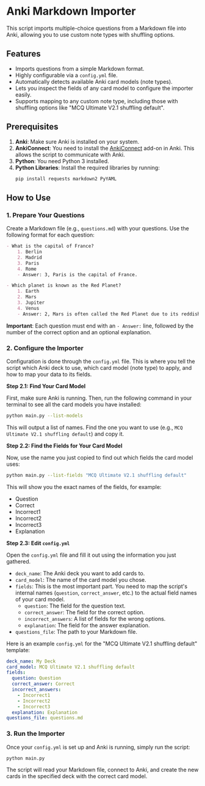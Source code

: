 # Anki Markdown Importer

This script imports multiple-choice questions from a Markdown file into Anki, allowing you to use custom note types with shuffling options.

## Features

- Imports questions from a simple Markdown format.
- Highly configurable via a `config.yml` file.
- Automatically detects available Anki card models (note types).
- Lets you inspect the fields of any card model to configure the importer easily.
- Supports mapping to any custom note type, including those with shuffling options like "MCQ Ultimate V2.1 shuffling default".

## Prerequisites

1.  **Anki**: Make sure Anki is installed on your system.
2.  **AnkiConnect**: You need to install the [AnkiConnect](https://ankiweb.net/shared/info/2055492159) add-on in Anki. This allows the script to communicate with Anki.
3.  **Python**: You need Python 3 installed.
4.  **Python Libraries**: Install the required libraries by running:
    ```bash
    pip install requests markdown2 PyYAML
    ```

## How to Use

### 1. Prepare Your Questions

Create a Markdown file (e.g., `questions.md`) with your questions. Use the following format for each question:

```markdown
- What is the capital of France?
    1. Berlin
    2. Madrid
    3. Paris
    4. Rome
    - Answer: 3, Paris is the capital of France.

- Which planet is known as the Red Planet?
    1. Earth
    2. Mars
    3. Jupiter
    4. Venus
    - Answer: 2, Mars is often called the Red Planet due to its reddish appearance.
```

**Important**: Each question must end with an `- Answer:` line, followed by the number of the correct option and an optional explanation.

### 2. Configure the Importer

Configuration is done through the `config.yml` file. This is where you tell the script which Anki deck to use, which card model (note type) to apply, and how to map your data to its fields.

**Step 2.1: Find Your Card Model**

First, make sure Anki is running. Then, run the following command in your terminal to see all the card models you have installed:

```bash
python main.py --list-models
```

This will output a list of names. Find the one you want to use (e.g., `MCQ Ultimate V2.1 shuffling default`) and copy it.

**Step 2.2: Find the Fields for Your Card Model**

Now, use the name you just copied to find out which fields the card model uses:

```bash
python main.py --list-fields "MCQ Ultimate V2.1 shuffling default"
```

This will show you the exact names of the fields, for example:
- Question
- Correct
- Incorrect1
- Incorrect2
- Incorrect3
- Explanation

**Step 2.3: Edit `config.yml`**

Open the `config.yml` file and fill it out using the information you just gathered.

- `deck_name`: The Anki deck you want to add cards to.
- `card_model`: The name of the card model you chose.
- `fields`: This is the most important part. You need to map the script's internal names (`question`, `correct_answer`, etc.) to the actual field names of your card model.
    - `question`: The field for the question text.
    - `correct_answer`: The field for the correct option.
    - `incorrect_answers`: A list of fields for the wrong options.
    - `explanation`: The field for the answer explanation.
- `questions_file`: The path to your Markdown file.

Here is an example `config.yml` for the "MCQ Ultimate V2.1 shuffling default" template:

```yaml
deck_name: My Deck
card_model: MCQ Ultimate V2.1 shuffling default
fields:
  question: Question
  correct_answer: Correct
  incorrect_answers:
    - Incorrect1
    - Incorrect2
    - Incorrect3
  explanation: Explanation
questions_file: questions.md
```

### 3. Run the Importer

Once your `config.yml` is set up and Anki is running, simply run the script:

```bash
python main.py
```

The script will read your Markdown file, connect to Anki, and create the new cards in the specified deck with the correct card model.
